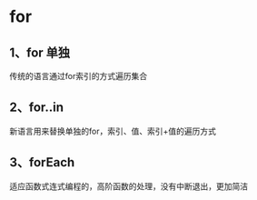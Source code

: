 # for

## 1、for 单独

传统的语言通过for索引的方式遍历集合



## 2、for..in&#x20;

新语言用来替换单独的for，索引、值、索引+值的遍历方式



## 3、forEach&#x20;

适应函数式连式编程的，高阶函数的处理，没有中断退出，更加简洁

